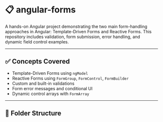 
# 📋 __angular-forms__

A hands-on Angular project demonstrating the two main form-handling approaches in Angular: Template-Driven Forms and Reactive Forms. This repository includes validation, form submission, error handling, and dynamic field control examples.

---

## ✅ Concepts Covered

- Template-Driven Forms using `ngModel`
- Reactive Forms using `FormGroup`, `FormControl`, `FormBuilder`
- Custom and built-in validations
- Form error messages and conditional UI
- Dynamic control arrays with `FormArray`

---

## 📂 Folder Structure

